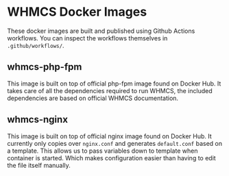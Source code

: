 # WHMCS Docker Images
These docker images are built and published using Github Actions workflows. You can inspect the workflows themselves in `.github/workflows/`.

## whmcs-php-fpm
This image is built on top of official php-fpm image found on Docker Hub. It takes care of all the dependencies required to run WHMCS, the included dependencies are based on official WHMCS documentation.

## whmcs-nginx
This image is built on top of official nginx image found on Docker Hub. It currently only copies over `nginx.conf` and generates `default.conf` based on a template. 
This allows us to pass variables down to template when container is started. Which makes configuration easier than having to edit the file itself manually.
